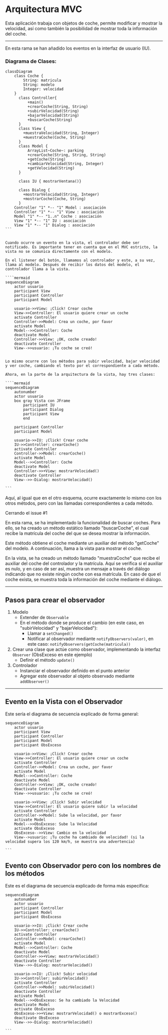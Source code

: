# Arquitectura MVC

Esta aplicación trabaja con objetos de coche, permite modificar y mostrar la velocidad, así como también la posibilidad de mostrar toda la información del coche.

---

En esta rama se han añadido los eventos en la interfaz de usuario (IU).


### Diagrama de Clases:

````mermaid
classDiagram
    class Coche {
        String: matricula
        String: modelo
        Integer: velocidad
    }
      class Controller{
          +main()
          +crearCoche(String, String)
          +subirVelocidad(String)
          +bajarVelocidad(String)
          +buscarCoche(String)
      }
      class View {
        +muestraVelocidad(String, Integer) 
        +muestraCoche(Coche, String)
      }
      class Model {
          ArrayList~Coche~: parking
          +crearCoche(String, String, String)
          +getCoche(String)
          +cambiarVelocidad(String, Integer)
          +getVelocidad(String)
      }
  
      class IU { mostrarVentana()}
  
      class Dialog { 
        +mostrarVelocidad(String, Integer) 
        +mostrarCoche(Coche, String)  
      }
    Controller "1" *-- "1" Model : asociación
    Controller "1" *-- "1" View : asociación
    Model "1" *-- "1..n" Coche : asociación
    View "1" *-- "1" IU : asociación
    View "1" *-- "1" Dialog : asociación
```
````

```## Evento en la Vista

Cuando ocurre un evento en la vista, el controlador debe ser notificado. Es importante tener en cuenta que en el MVC estricto, la vista no se comunica directamente con el modelo.

En el listener del botón, llamamos al controlador y este, a su vez, llama al modelo. Después de recibir los datos del modelo, el controlador llama a la vista.

````mermaid
sequenceDiagram
    actor usuario
    participant View
    participant Controller
    participant Model
  
    usuario->>View: ¡Click! Crear coche
    View->>Controller: El usuario quiere crear un coche
    activate Controller
    Controller->>Model: Crea un coche, por favor
    activate Model
    Model-->>Controller: Coche
    deactivate Model
    Controller->>View: ¡OK, coche creado!
    deactivate Controller
    View-->>usuario: ¡Tu coche se creó!
```
````

Lo mismo ocurre con los métodos para subir velocidad, bajar velocidad y ver coche, cambiando el texto por el correspondiente a cada método.

Ahora, en la parte de la arquitectura de la vista, hay tres clases:

````mermaid
sequenceDiagram
    autonumber
    actor usuario
    box gray Vista con JFrame
        participant IU
        participant Dialog
        participant View
        end
      
    participant Controller
    participant Model

    usuario->>IU: ¡Click! Crear coche
    IU->>Controller: crearCoche()
    activate Controller
    Controller->>Model: crearCoche()
    activate Model
    Model-->>Controller: Coche
    deactivate Model
    Controller->>+View: mostrarVelocidad()
    deactivate Controller
    View-->>-Dialog: mostrarVelocidad()

```
````

Aquí, al igual que en el otro esquema, ocurre exactamente lo mismo con los otros métodos, pero con las llamadas correspondientes a cada método.

Cerrando el issue #1

En esta rama, se ha implementado la funcionalidad de buscar coches. Para ello, se ha creado un método estático llamado "buscarCoche", el cual recibe la matrícula del coche del que se desea mostrar la información.

Este método obtiene el coche mediante un auxiliar del método "getCoche" del modelo. A continuación, llama a la vista para mostrar el coche.

En la vista, se ha creado un método llamado "muestraCoche" que recibe el auxiliar del coche del controlador y la matrícula. Aquí se verifica si el auxiliar es nulo, y en caso de ser así, muestra un mensaje a través del diálogo indicando que no existe ningún coche con esa matrícula. En caso de que el coche exista, se muestra toda la información del coche mediante el diálogo.

---

## Pasos para crear el observador

1. Modelo
   * Extender de `Observable`
   * En el método donde se produce el cambio (en este caso, en "subirVelocidad" y "bajarVelocidad"):
     * Llamar a `setChanged()`
     * Notificar al observador mediante `notifyObservers(valor)`, en este caso: `notifyObservers(getCoche(matricula))`
2. Crear una clase que actúe como observador, implementando la interfaz `Observer` (ObsExceso en este ejemplo)
   * Definir el método `update()`
3. Controlador
   * Instanciar el observador definido en el punto anterior
   * Agregar este observador al objeto observado mediante `addObserver()`

---

## Evento en la Vista con el Observador

Este sería el diagrama de secuencia explicado de forma general:

````mermaid
sequenceDiagram
    actor usuario
    participant View
    participant Controller
    participant Model
    participant ObsExceso
  
    usuario->>View: ¡Click! Crear coche
    View->>Controller: El usuario quiere crear un coche
    activate Controller
    Controller->>Model: Crea un coche, por favor
    activate Model
    Model-->>Controller: Coche
    deactivate Model
    Controller->>View: ¡OK, coche creado!
    deactivate Controller
    View-->>usuario: ¡Tu coche se creó!
  
    usuario->>View: ¡Click! Subir velocidad
    View->>Controller: El usuario quiere subir la velocidad
    activate Controller
    Controller->>Model: Sube la velocidad, por favor
    activate Model
    Model-->>ObsExceso: Sube la Velocidad
    activate ObsExceso
    ObsExceso-->>View: Cambio en la velocidad
    View-->usuario: ¡Tu coche ha cambiado de velocidad! (si la velocidad supera los 120 km/h, se muestra una advertencia)

```
````

## Evento con Observador pero con los nombres de los métodos

Este es el diagrama de secuencia explicado de forma más específica:

````mermaid
sequenceDiagram
    autonumber
    actor usuario  
    participant Controller
    participant Model
    participant ObsExceso

    usuario->>IU: ¡Click! Crear coche
    IU->>Controller: crearCoche()
    activate Controller
    Controller->>Model: crearCoche()
    activate Model
    Model-->>Controller: Coche
    deactivate Model
    Controller->>+View: mostrarVelocidad()
    deactivate Controller
    View-->>-Dialog: mostrarVelocidad()
  
    usuario->>IU: ¡Click! Subir velocidad
    IU->>Controller: subirVelocidad()
    activate Controller
    Controller->>Model: subirVelocidad()
    deactivate Controller
    activate Model
    Model-->>ObsExceso: Se ha cambiado la Velocidad
    deactivate Model
    activate ObsExceso
    ObsExceso->>+View: mostrarVelocidad() o mostrarExceso()
    deactivate ObsExceso
    View-->>-Dialog: mostrarVelocidad()

```
````
